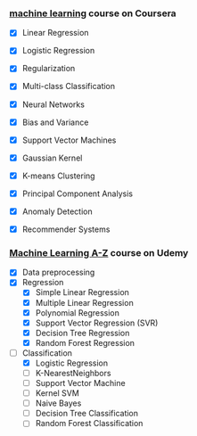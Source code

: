 ### [machine learning](https://www.coursera.org/learn/machine-learning/home/welcome) course on Coursera

* [x] Linear Regression
* [x] Logistic Regression
* [x] Regularization
* [x] Multi-class Classification
* [x] Neural Networks
* [x] Bias and Variance
* [x] Support Vector Machines
* [x] Gaussian Kernel
* [x] K-means Clustering
* [x] Principal Component Analysis
* [x] Anomaly Detection
* [x] Recommender Systems


### [Machine Learning A-Z](https://www.udemy.com/machinelearning/learn/v4/content) course on Udemy
- [x] Data preprocessing
- [x] Regression
  - [x] Simple Linear Regression
  - [x] Multiple Linear Regression
  - [x] Polynomial Regression
  - [x] Support Vector Regression (SVR)
  - [x] Decision Tree Regression
  - [x] Random Forest Regression
- [ ] Classification
  - [x] Logistic Regression
  - [ ] K-NearestNeighbors
  - [ ] Support Vector Machine
  - [ ] Kernel SVM
  - [ ] Naive Bayes
  - [ ] Decision Tree Classification
  - [ ] Random Forest Classification
